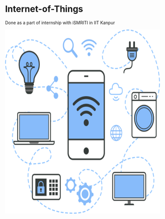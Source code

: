 # Internet-of-Things
Done as a part of internship with iSMRITI in IIT Kanpur

<img src="https://github.com/Ankan-Das/Internet-of-Things/blob/master/smart-home-Invest-future.png" width="600" height="600" />


